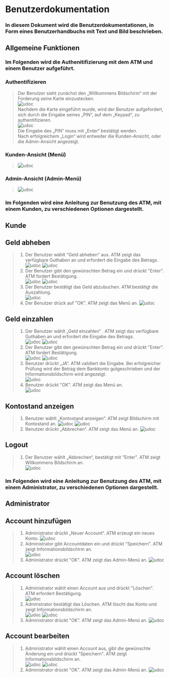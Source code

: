 # Benutzerdokumentation

### In diesem Dokument wird die Benutzerdokumentationen, in Form eines Benutzerhandbuchs mit Text und Bild beschrieben.
## Allgemeine Funktionen

### Im Folgenden wird die Authenitifizierung mit dem ATM und einem Benutzer aufgeführt.
### Authentifizieren
>Der Benutzer sieht zunächst den „Willkommens Bildschirm“ mit der Forderung seine Karte einzustecken.<br>
>![udoc](images/BenutzerDoku/bh-Auth1.png)<br>
>Nachdem die Karte eingeführt wurde, wird der Benutzer aufgefordert, sich durch die Eingabe seines „PIN“, auf dem „Keypad“, zu authentifizieren.<br>
>![udoc](images/BenutzerDoku/bh-Auth2.png)<br>
>Die Eingabe des „PIN“ muss mit „Enter“ bestätigt werden. <br>
Nach erfolgreichem „Login“ wird entweder die Kunden-Ansicht, oder die Admin-Ansicht angezeigt.

### Kunden-Ansicht (Menü)<br>
>![udoc](images/BenutzerDoku/BH-Menü.png)

### Admin-Ansicht (Admin-Menü)<br>
>![udoc](images/BenutzerDoku/BH-Admin.png)



### Im Folgenden wird eine Anleitung zur Benutzung des ATM, mit einem Kunden, zu verschiedenen Optionen dargestellt.

## Kunde
## Geld abheben


> 1. Der Benutzer wählt "Geld abheben" aus. ATM zeigt das verfügbare Guthaben an und erfordert die Eingabe des Betrags.<br>
> ![udoc](images/BenutzerDoku/BH-AbHeben.png)
> ![udoc](images/BenutzerDoku/BH-abzahlung.png)
> 2. Der Benutzer gibt den gewünschten Betrag ein und drückt "Enter". ATM fordert Bestätigung.<br>
> ![udoc](images/BenutzerDoku/BH-Auszahlung1.png)
> ![udoc](images/BenutzerDoku/BH-Auszahlung1.1.png)
> 3. Der Benutzer bestätigt das Geld abzubuchen. ATM bestätigt die Auszahlung.<br>
> ![udoc](images/BenutzerDoku/BH-Auszahlung2.png)
> 4. Der Benutzer drück auf "OK". ATM zeigt das Menü an.
> ![udoc](images/BenutzerDoku/BH-Auszahlung3.png)


## Geld einzahlen


> 1. Der Benutzer wählt „Geld einzahlen“ . ATM zeigt das verfügbare Guthaben an und erfordert die Eingabe des Betrags.<br>
> ![udoc](images/BenutzerDoku/BH-EinZahlen.png)
>![udoc](images/BenutzerDoku/BH-einzahlung.png)
> 2. Der Benutzer gibt den gewünschten Betrag ein und drückt "Enter". ATM fordert Bestätigung.<br>
> ![udoc](images/BenutzerDoku/BH-Einzahlung1.png)
> ![udoc](images/BenutzerDoku/BH-Einzahlung1.1.png)
> 3. Benutzer drückt „JA“. ATM validiert die Eingabe. Bei erfolgreicher Prüfung wird der Betrag dem Bankkonto gutgeschrieben und der Informationsbildschirm wird angezeigt.<br>
> ![udoc](images/BenutzerDoku/BH-Einzahlung2.png)
> 4. Benutzer drückt "OK". ATM zeigt das Menü an.<br>
> ![udoc](images/BenutzerDoku/BH-Einzahlung3.png)


## Kontostand anzeigen

> 1. Benutzer wählt „Kontostand anzeigen“. ATM zeigt Bildschirm mit Kontostand an.
> ![udoc](images/BenutzerDoku/BH-KontoStand.png)
> ![udoc](images/BenutzerDoku/BH-Kontostand1.png)
> 2. Benutzer drückt „Abbrechen“. ATM zeigt das Menü an.
> ![udoc](images/BenutzerDoku/BH-Kontostand2.png)

## Logout

> 1. Der Benutzer wählt „Abbrechen“, bestätigt mit "Enter". ATM zeigt Willkommens Bildschirm an.<br>
> ![udoc](images/BenutzerDoku/BH-Abbrechen.png)


### Im Folgenden wird eine Anleitung zur Benutzung des ATM, mit einem Administrator, zu verschiedenen Optionen dargestellt. <br>


## Administrator

## Account hinzufügen

> 1. Administrator drückt „Neuer Account“. ATM erzeugt ein neues Konto.
> ![udoc](images/BenutzerDoku/BH-ACCNeu1.png)
> 2. Administrator gibt Accountdaten ein und drückt "Speichern". ATM zeigt Informationsbildschirm an.<br>
> ![udoc](images/BenutzerDoku/BH-ACCNeu2.png)
> 3. Administrator drückt "OK". ATM zeigt das Admin-Menü an.
> ![udoc](images/BenutzerDoku/BH-ACCNeu3.png)

## Account löschen


> 1. Administrator wählt einen Account aus und drückt "Löschen". ATM erfordert Bestätigung.<br>
> ![udoc](images/BenutzerDoku/BH-ACCD1.png)
> 2. Adminstrator bestätigt das Löschen. ATM löscht das Konto und zeigt Informationsbildschirm an.<br>
> ![udoc](images/BenutzerDoku/BH-ACCD3.png)
> ![udoc](images/BenutzerDoku/BH-ACCLösch3.png)
> 3. Administrator drückt "OK". ATM zeigt das Admin-Menü an.
> ![udoc](images/BenutzerDoku/BH-ACCD2.png)

## Account bearbeiten


> 1. Administrator wählt einen Account aus, gibt die gewünschte Änderung ein und drückt "Speichern". ATM zeigt Informationsbildschirm an.<br>
> ![udoc](images/BenutzerDoku/BH-Ändern1.png)
> ![udoc](images/BenutzerDoku/BH-Ändern2.png)
> 2. Administrator drückt "OK". ATM zeigt das Admin-Menü an.
> ![udoc](images/BenutzerDoku/BH-Ändern3.png)